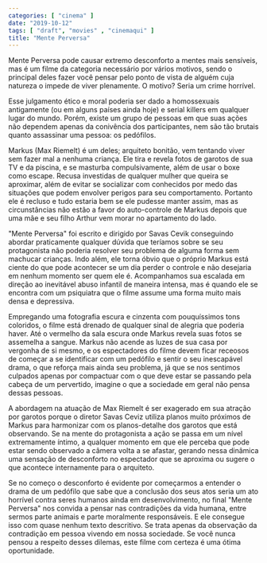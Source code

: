 ```yaml
---
categories: [ "cinema" ]
date: "2019-10-12"
tags: [ "draft", "movies" , "cinemaqui" ]
title: "Mente Perversa"
---
```

Mente Perversa pode causar extremo desconforto a mentes mais sensíveis,
mas é um filme da categoria necessário por vários motivos, sendo
o principal deles fazer você pensar pelo ponto de vista de alguém
cuja natureza o impede de viver plenamente. O motivo? Seria um crime
horrível.

Esse julgamento ético e moral poderia ser dado a homossexuais antigamente
(ou em alguns países ainda hoje) e serial killers em qualquer lugar
do mundo. Porém, existe um grupo de pessoas em que suas ações não
dependem apenas da conivência dos participantes, nem são tão brutais
quanto assassinar uma pessoa: os pedófilos.

Markus (Max Riemelt) é um deles; arquiteto bonitão, vem tentando viver
sem fazer mal a nenhuma criança. Ele tira e revela fotos de garotos
de sua TV e da piscina, e se masturba compulsivamente, além de usar o
boxe como escape. Recusa investidas de qualquer mulher que queira se
aproximar, além de evitar se socializar com conhecidos por medo das
situações que podem envolver perigos para seu comportamento. Portanto
ele é recluso e tudo estaria bem se ele pudesse manter assim, mas as
circunstâncias não estão a favor do auto-controle de Markus depois
que uma mãe e seu filho Arthur vem morar no apartamento do lado.

"Mente Perversa" foi escrito e dirigido por Savas Cevik conseguindo
abordar praticamente qualquer dúvida que teríamos sobre se seu
protagonista não poderia resolver seu problema de alguma forma sem
machucar crianças. Indo além, ele torna óbvio que o próprio Markus
está ciente do que pode acontecer se um dia perder o controle e não
desejaria em nenhum momento ser quem ele é. Acompanhamos sua escalada
em direção ao inevitável abuso infantil de maneira intensa, mas é
quando ele se encontra com um psiquiatra que o filme assume uma forma
muito mais densa e depressiva.

Empregando uma fotografia escura e cinzenta com pouquíssimos tons
coloridos, o filme está drenado de qualquer sinal de alegria que poderia
haver. Até o vermelho da sala escura onde Markus revela suas fotos se
assemelha a sangue. Markus não acende as luzes de sua casa por vergonha
de si mesmo, e os espectadores do filme devem ficar receosos de começar
a se identificar com um pedófilo e sentir o seu inescapável drama,
o que reforça mais ainda seu problema, já que se nos sentimos culpados
apenas por compactuar com o que deve estar se passando pela cabeça de um
pervertido, imagine o que a sociedade em geral não pensa dessas pessoas.

A abordagem na atuação de Max Riemelt é ser exagerado em sua atração
por garotos porque o diretor Savas Ceviz utiliza planos muito próximos
de Markus para harmonizar com os planos-detalhe dos garotos que está
observando. Se na mente do protagonista a ação se passa em um nível
extremamente íntimo, a qualquer momento em que ele perceba que pode estar
sendo observado a câmera volta a se afastar, gerando nessa dinâmica
uma sensação de desconforto no espectador que se aproxima ou sugere
o que acontece internamente para o arquiteto.

Se no começo o desconforto é evidente por começarmos a entender o
drama de um pedófilo que sabe que a conclusão dos seus atos seria um
ato horrível contra seres humanos ainda em desenvolvimento, no final
"Mente Perversa" nos convida a pensar nas contradições da vida humana,
entre sermos parte animais e parte moralmente responsáveis. E ele
consegue isso com quase nenhum texto descritivo. Se trata apenas da
observação da contradição em pessoa vivendo em nossa sociedade. Se
você nunca pensou a respeito desses dilemas, este filme com certeza é
uma ótima oportunidade.
